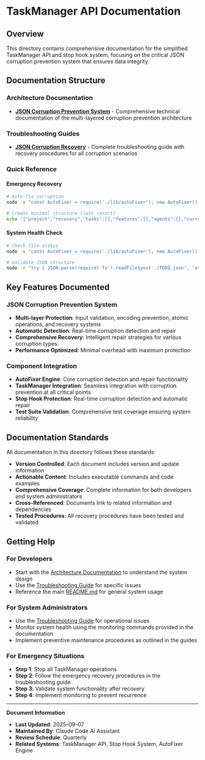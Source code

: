 # TaskManager API Documentation

## Overview
This directory contains comprehensive documentation for the simplified TaskManager API and stop hook system, focusing on the critical JSON corruption prevention system that ensures data integrity.

## Documentation Structure

### Architecture Documentation
- **[JSON Corruption Prevention System](architecture/json-corruption-prevention-system.md)** - Comprehensive technical documentation of the multi-layered corruption prevention architecture

### Troubleshooting Guides
- **[JSON Corruption Recovery](troubleshooting/json-corruption-recovery.md)** - Complete troubleshooting guide with recovery procedures for all corruption scenarios

### Quick Reference

#### Emergency Recovery
```bash
# Auto-fix corruption
node -e "const AutoFixer = require('./lib/autoFixer'); new AutoFixer().autoFix('./TODO.json').then(r => console.log(JSON.stringify(r, null, 2)))"

# Create minimal structure (last resort)
echo '{"project":"recovery","tasks":[],"features":[],"agents":{},"current_mode":"DEVELOPMENT"}' > TODO.json
```

#### System Health Check
```bash
# Check file status
node -e "const AutoFixer = require('./lib/autoFixer'); new AutoFixer().getFileStatus('./TODO.json').then(s => console.log(s))"

# Validate JSON structure
node -e "try { JSON.parse(require('fs').readFileSync('./TODO.json', 'utf8')); console.log('✅ Valid JSON'); } catch(e) { console.log('❌ Invalid:', e.message); }"
```

## Key Features Documented

### JSON Corruption Prevention System
- **Multi-layer Protection**: Input validation, encoding prevention, atomic operations, and recovery systems
- **Automatic Detection**: Real-time corruption detection and repair
- **Comprehensive Recovery**: Intelligent repair strategies for various corruption types
- **Performance Optimized**: Minimal overhead with maximum protection

### Component Integration
- **AutoFixer Engine**: Core corruption detection and repair functionality
- **TaskManager Integration**: Seamless integration with corruption prevention at all critical points
- **Stop Hook Protection**: Real-time corruption detection and automatic repair
- **Test Suite Validation**: Comprehensive test coverage ensuring system reliability

## Documentation Standards

All documentation in this directory follows these standards:
- **Version Controlled**: Each document includes version and update information
- **Actionable Content**: Includes executable commands and code examples
- **Comprehensive Coverage**: Complete information for both developers and system administrators
- **Cross-Referenced**: Documents link to related information and dependencies
- **Tested Procedures**: All recovery procedures have been tested and validated

## Getting Help

### For Developers
- Start with the [Architecture Documentation](architecture/json-corruption-prevention-system.md) to understand the system design
- Use the [Troubleshooting Guide](troubleshooting/json-corruption-recovery.md) for specific issues
- Reference the main [README.md](../README.md) for general system usage

### For System Administrators  
- Use the [Troubleshooting Guide](troubleshooting/json-corruption-recovery.md) for operational issues
- Monitor system health using the monitoring commands provided in the documentation
- Implement preventive maintenance procedures as outlined in the guides

### For Emergency Situations
- **Step 1**: Stop all TaskManager operations
- **Step 2**: Follow the emergency recovery procedures in the troubleshooting guide
- **Step 3**: Validate system functionality after recovery
- **Step 4**: Implement monitoring to prevent recurrence

---

**Document Information**
- **Last Updated**: 2025-09-07
- **Maintained By**: Claude Code AI Assistant
- **Review Schedule**: Quarterly
- **Related Systems**: TaskManager API, Stop Hook System, AutoFixer Engine